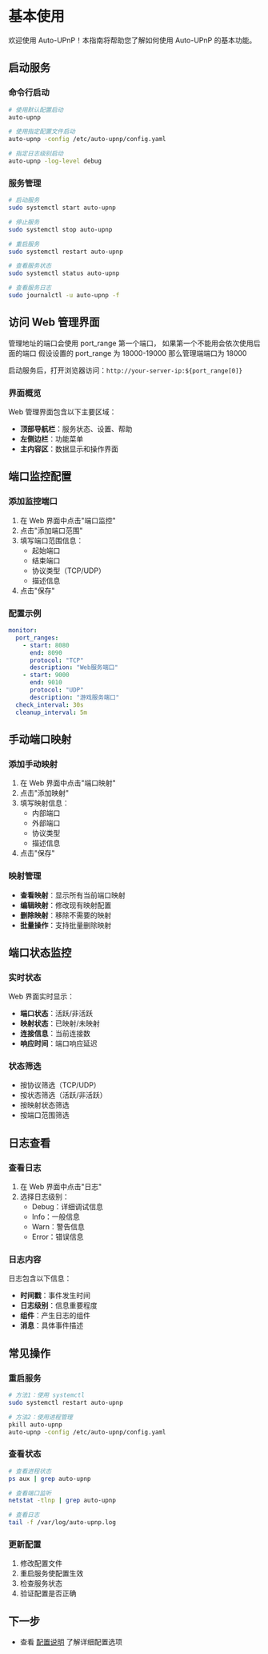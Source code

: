 # 基本使用

欢迎使用 Auto-UPnP！本指南将帮助您了解如何使用 Auto-UPnP 的基本功能。

## 启动服务

### 命令行启动

```bash
# 使用默认配置启动
auto-upnp

# 使用指定配置文件启动
auto-upnp -config /etc/auto-upnp/config.yaml

# 指定日志级别启动
auto-upnp -log-level debug
```

### 服务管理

```bash
# 启动服务
sudo systemctl start auto-upnp

# 停止服务
sudo systemctl stop auto-upnp

# 重启服务
sudo systemctl restart auto-upnp

# 查看服务状态
sudo systemctl status auto-upnp

# 查看服务日志
sudo journalctl -u auto-upnp -f
```

## 访问 Web 管理界面

管理地址的端口会使用 port_range 第一个端口， 如果第一个不能用会依次使用后面的端口
假设设置的 port_range 为 18000-19000 那么管理端端口为 18000

启动服务后，打开浏览器访问：`http://your-server-ip:${port_range[0]}`

### 界面概览

Web 管理界面包含以下主要区域：

- **顶部导航栏**：服务状态、设置、帮助
- **左侧边栏**：功能菜单
- **主内容区**：数据显示和操作界面

## 端口监控配置

### 添加监控端口

1. 在 Web 界面中点击"端口监控"
2. 点击"添加端口范围"
3. 填写端口范围信息：
   - 起始端口
   - 结束端口
   - 协议类型（TCP/UDP）
   - 描述信息
4. 点击"保存"

### 配置示例

```yaml
monitor:
  port_ranges:
    - start: 8080
      end: 8090
      protocol: "TCP"
      description: "Web服务端口"
    - start: 9000
      end: 9010
      protocol: "UDP"
      description: "游戏服务端口"
  check_interval: 30s
  cleanup_interval: 5m
```

## 手动端口映射

### 添加手动映射

1. 在 Web 界面中点击"端口映射"
2. 点击"添加映射"
3. 填写映射信息：
   - 内部端口
   - 外部端口
   - 协议类型
   - 描述信息
4. 点击"保存"

### 映射管理

- **查看映射**：显示所有当前端口映射
- **编辑映射**：修改现有映射配置
- **删除映射**：移除不需要的映射
- **批量操作**：支持批量删除映射

## 端口状态监控

### 实时状态

Web 界面实时显示：

- **端口状态**：活跃/非活跃
- **映射状态**：已映射/未映射
- **连接信息**：当前连接数
- **响应时间**：端口响应延迟

### 状态筛选

- 按协议筛选（TCP/UDP）
- 按状态筛选（活跃/非活跃）
- 按映射状态筛选
- 按端口范围筛选

## 日志查看

### 查看日志

1. 在 Web 界面中点击"日志"
2. 选择日志级别：
   - Debug：详细调试信息
   - Info：一般信息
   - Warn：警告信息
   - Error：错误信息

### 日志内容

日志包含以下信息：

- **时间戳**：事件发生时间
- **日志级别**：信息重要程度
- **组件**：产生日志的组件
- **消息**：具体事件描述


## 常见操作

### 重启服务

```bash
# 方法1：使用 systemctl
sudo systemctl restart auto-upnp

# 方法2：使用进程管理
pkill auto-upnp
auto-upnp -config /etc/auto-upnp/config.yaml
```

### 查看状态

```bash
# 查看进程状态
ps aux | grep auto-upnp

# 查看端口监听
netstat -tlnp | grep auto-upnp

# 查看日志
tail -f /var/log/auto-upnp.log
```

### 更新配置

1. 修改配置文件
2. 重启服务使配置生效
3. 检查服务状态
4. 验证配置是否正确

## 下一步

- 查看 [配置说明](/usage/configuration) 了解详细配置选项
